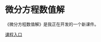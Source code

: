 # 微分方程数值解

《微分方程数值解》是我正在开发的一个新课件。

[课程入口](./numopde/index.html)

<script>
  ((window.gitter = {}).chat = {}).options = {
    room: 'weihuayi/numopde2019'
  };
</script>
<script src="https://sidecar.gitter.im/dist/sidecar.v1.js" async defer></script>
